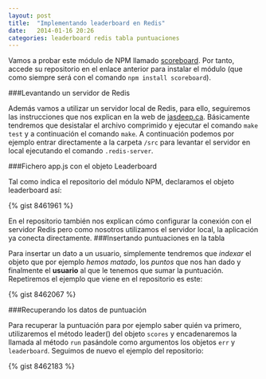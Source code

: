 ```yaml
---
layout: post
title:  "Implementando leaderboard en Redis"
date:   2014-01-16 20:26
categories: leaderboard redis tabla puntuaciones 
---
```


Vamos a probar este módulo de NPM llamado [scoreboard][scoreboard-url]. Por tanto, accede su repositorio en el enlace anterior para instalar el módulo (que como siempre será con el comando `npm install scoreboard`).

###Levantando un servidor de Redis

Además vamos a utilizar un servidor local de Redis, para ello, seguiremos las instrucciones que nos explican en la web de [jasdeep.ca][installing-redis-on-mac]. Básicamente tendremos que desistalar el archivo comprimido y ejecutar el comando `make test` y a continuación el comando `make`. A continuación podemos por ejemplo entrar directamente a la carpeta `/src` para levantar el servidor en local ejecutando el comando `.redis-server`.

###Fichero app.js con el objeto Leaderboard

Tal como indica el repositorio del módulo NPM, declaramos el objeto leaderboard así: 

{% gist 8461961 %}

En el repositorio también nos explican cómo configurar la conexión con el servidor Redis pero como nosotros utilizamos el servidor local, la aplicación ya conecta directamente. 
###Insertando puntuaciones en la tabla 
 
Para insertar un dato a un usuario, simplemente tendremos que *indexar* el objeto que por ejemplo *hemos matado*, los *puntos* que nos han dado y finalmente el **usuario** al que le tenemos que sumar la puntuación. Repetiremos el ejemplo que viene en el repositorio es este: 

{% gist 8462067 %}

###Recuperando los datos de puntuación

Para recuperar la puntuación para por ejemplo saber quién va primero, utilizaremos el método leader() del objeto `scores` y encadenaremos la llamada al método `run` pasándole como argumentos los objetos `err` y `leaderboard`. Seguimos de nuevo el ejemplo del repositorio: 

{% gist 8462183 %}



<!-- [id_ref]: URL--> 
[scoreboard-url]: https://github.com/eschan/scoreboard
[installing-redis-on-mac]: http://jasdeep.ca/2012/05/installing-redis-on-mac-os-x/
